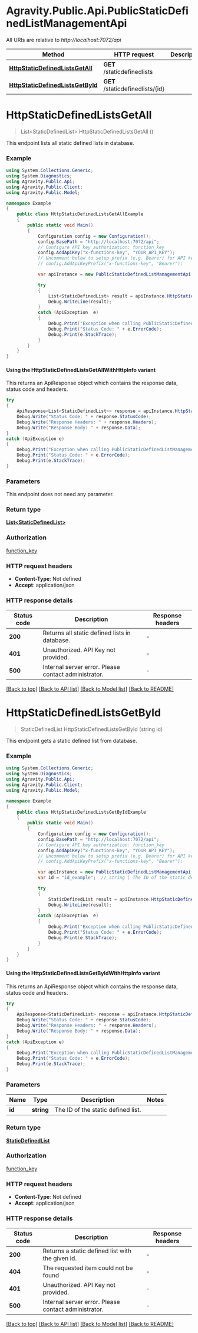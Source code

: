 # Agravity.Public.Api.PublicStaticDefinedListManagementApi

All URIs are relative to *http://localhost:7072/api*

| Method | HTTP request | Description |
|--------|--------------|-------------|
| [**HttpStaticDefinedListsGetAll**](PublicStaticDefinedListManagementApi.md#httpstaticdefinedlistsgetall) | **GET** /staticdefinedlists |  |
| [**HttpStaticDefinedListsGetById**](PublicStaticDefinedListManagementApi.md#httpstaticdefinedlistsgetbyid) | **GET** /staticdefinedlists/{id} |  |

<a name="httpstaticdefinedlistsgetall"></a>
# **HttpStaticDefinedListsGetAll**
> List&lt;StaticDefinedList&gt; HttpStaticDefinedListsGetAll ()



This endpoint lists all static defined lists in database.

### Example
```csharp
using System.Collections.Generic;
using System.Diagnostics;
using Agravity.Public.Api;
using Agravity.Public.Client;
using Agravity.Public.Model;

namespace Example
{
    public class HttpStaticDefinedListsGetAllExample
    {
        public static void Main()
        {
            Configuration config = new Configuration();
            config.BasePath = "http://localhost:7072/api";
            // Configure API key authorization: function_key
            config.AddApiKey("x-functions-key", "YOUR_API_KEY");
            // Uncomment below to setup prefix (e.g. Bearer) for API key, if needed
            // config.AddApiKeyPrefix("x-functions-key", "Bearer");

            var apiInstance = new PublicStaticDefinedListManagementApi(config);

            try
            {
                List<StaticDefinedList> result = apiInstance.HttpStaticDefinedListsGetAll();
                Debug.WriteLine(result);
            }
            catch (ApiException  e)
            {
                Debug.Print("Exception when calling PublicStaticDefinedListManagementApi.HttpStaticDefinedListsGetAll: " + e.Message);
                Debug.Print("Status Code: " + e.ErrorCode);
                Debug.Print(e.StackTrace);
            }
        }
    }
}
```

#### Using the HttpStaticDefinedListsGetAllWithHttpInfo variant
This returns an ApiResponse object which contains the response data, status code and headers.

```csharp
try
{
    ApiResponse<List<StaticDefinedList>> response = apiInstance.HttpStaticDefinedListsGetAllWithHttpInfo();
    Debug.Write("Status Code: " + response.StatusCode);
    Debug.Write("Response Headers: " + response.Headers);
    Debug.Write("Response Body: " + response.Data);
}
catch (ApiException e)
{
    Debug.Print("Exception when calling PublicStaticDefinedListManagementApi.HttpStaticDefinedListsGetAllWithHttpInfo: " + e.Message);
    Debug.Print("Status Code: " + e.ErrorCode);
    Debug.Print(e.StackTrace);
}
```

### Parameters
This endpoint does not need any parameter.
### Return type

[**List&lt;StaticDefinedList&gt;**](StaticDefinedList.md)

### Authorization

[function_key](../README.md#function_key)

### HTTP request headers

 - **Content-Type**: Not defined
 - **Accept**: application/json


### HTTP response details
| Status code | Description | Response headers |
|-------------|-------------|------------------|
| **200** | Returns all static defined lists in database. |  -  |
| **401** | Unauthorized. API Key not provided. |  -  |
| **500** | Internal server error. Please contact administrator. |  -  |

[[Back to top]](#) [[Back to API list]](../README.md#documentation-for-api-endpoints) [[Back to Model list]](../README.md#documentation-for-models) [[Back to README]](../README.md)

<a name="httpstaticdefinedlistsgetbyid"></a>
# **HttpStaticDefinedListsGetById**
> StaticDefinedList HttpStaticDefinedListsGetById (string id)



This endpoint gets a static defined list from database.

### Example
```csharp
using System.Collections.Generic;
using System.Diagnostics;
using Agravity.Public.Api;
using Agravity.Public.Client;
using Agravity.Public.Model;

namespace Example
{
    public class HttpStaticDefinedListsGetByIdExample
    {
        public static void Main()
        {
            Configuration config = new Configuration();
            config.BasePath = "http://localhost:7072/api";
            // Configure API key authorization: function_key
            config.AddApiKey("x-functions-key", "YOUR_API_KEY");
            // Uncomment below to setup prefix (e.g. Bearer) for API key, if needed
            // config.AddApiKeyPrefix("x-functions-key", "Bearer");

            var apiInstance = new PublicStaticDefinedListManagementApi(config);
            var id = "id_example";  // string | The ID of the static defined list.

            try
            {
                StaticDefinedList result = apiInstance.HttpStaticDefinedListsGetById(id);
                Debug.WriteLine(result);
            }
            catch (ApiException  e)
            {
                Debug.Print("Exception when calling PublicStaticDefinedListManagementApi.HttpStaticDefinedListsGetById: " + e.Message);
                Debug.Print("Status Code: " + e.ErrorCode);
                Debug.Print(e.StackTrace);
            }
        }
    }
}
```

#### Using the HttpStaticDefinedListsGetByIdWithHttpInfo variant
This returns an ApiResponse object which contains the response data, status code and headers.

```csharp
try
{
    ApiResponse<StaticDefinedList> response = apiInstance.HttpStaticDefinedListsGetByIdWithHttpInfo(id);
    Debug.Write("Status Code: " + response.StatusCode);
    Debug.Write("Response Headers: " + response.Headers);
    Debug.Write("Response Body: " + response.Data);
}
catch (ApiException e)
{
    Debug.Print("Exception when calling PublicStaticDefinedListManagementApi.HttpStaticDefinedListsGetByIdWithHttpInfo: " + e.Message);
    Debug.Print("Status Code: " + e.ErrorCode);
    Debug.Print(e.StackTrace);
}
```

### Parameters

| Name | Type | Description | Notes |
|------|------|-------------|-------|
| **id** | **string** | The ID of the static defined list. |  |

### Return type

[**StaticDefinedList**](StaticDefinedList.md)

### Authorization

[function_key](../README.md#function_key)

### HTTP request headers

 - **Content-Type**: Not defined
 - **Accept**: application/json


### HTTP response details
| Status code | Description | Response headers |
|-------------|-------------|------------------|
| **200** | Returns a static defined list with the given id. |  -  |
| **404** | The requested item could not be found |  -  |
| **401** | Unauthorized. API Key not provided. |  -  |
| **500** | Internal server error. Please contact administrator. |  -  |

[[Back to top]](#) [[Back to API list]](../README.md#documentation-for-api-endpoints) [[Back to Model list]](../README.md#documentation-for-models) [[Back to README]](../README.md)

